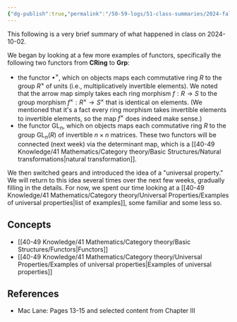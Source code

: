```yaml
---
{"dg-publish":true,"permalink":"/50-59-logs/51-class-summaries/2024-fall/math-561/2024-10/2024-10-01/","updated":"2024-10-02T11:25:25-07:00"}
---
```


This following is a very brief summary of what happened in class on 2024-10-02.

We began by looking at a few more examples of functors, specifically the following two functors from $\mathbf{CRing}$ to $\textbf{Grp}$:
- the functor $\bullet^{\times}$, which on objects maps each commutative ring $R$ to the group $R^{\times}$ of units (i.e., multiplicatively invertible elements). We noted that the arrow map simply takes each ring morphism $f:R\to S$ to the group morphism $f^{\times}:R^{\times}\to S^{\times}$ that is identical on elements. (We mentioned that it's a fact every ring morphism takes invertible elements to invertible elements, so the map $f^{\times}$ does indeed make sense.)
- the functor $\operatorname{GL}_n$, which on objects maps each commutative ring $R$ to the group $\operatorname{GL}_n(R)$ of invertible $n\times n$ matrices.
These two functors will be connected (next week) via the determinant map, which is a [[40-49 Knowledge/41 Mathematics/Category theory/Basic Structures/Natural transformations\|natural transformation]].

We then switched gears and introduced the idea of a "universal property." We will return to this idea several times over the next few weeks, gradually filling in the details. For now, we spent our time looking at a [[40-49 Knowledge/41 Mathematics/Category theory/Universal Properties/Examples of universal properties\|list of examples]], some familiar and some less so.
## Concepts

- [[40-49 Knowledge/41 Mathematics/Category theory/Basic Structures/Functors\|Functors]]
- [[40-49 Knowledge/41 Mathematics/Category theory/Universal Properties/Examples of universal properties\|Examples of universal properties]]

## References

- Mac Lane: Pages 13-15 and selected content from Chapter III